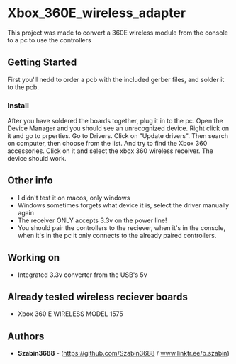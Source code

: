 # Xbox_360E_wireless_adapter
This project was made to convert a 360E wireless module from the console to a pc to use the controllers


## Getting Started

First you'll nedd to order a pcb with the included gerber files, and solder it to the pcb.


### Install
After you have soldered the boards together, plug it in to the pc. Open the Device Manager and you should see an unrecognized device. Right click on it and go to prperties. Go to Drivers. Click on "Update drivers". Then search on computer, then choose from the list. And try to find the Xbox 360 accessories. Click on it and select the xbox 360 wireless receiver. The device should work.

## Other info
- I didn't test it on macos, only windows
- Windows sometimes forgets what device it is, select the driver manually again
- The receiver ONLY accepts 3.3v on the power line!
- You should pair the controllers to the reciever, when it's in the console, when it's in the pc it only connects to the already paired controllers.

## Working on
- Integrated 3.3v converter from the USB's 5v

## Already tested wireless reciever boards
- Xbox 360 E WIRELESS MODEL 1575


## Authors

  - **Szabin3688** - 
    (https://github.com/Szabin3688 / www.linktr.ee/b.szabin)
